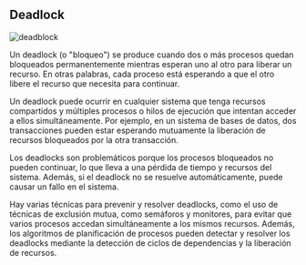 ## Deadlock

![deadblock](https://i.imgur.com/O76Ijev.png)

Un deadlock (o "bloqueo") se produce cuando dos o más procesos quedan bloqueados permanentemente mientras esperan uno al otro para liberar un recurso. En otras palabras, cada proceso está esperando a que el otro libere el recurso que necesita para continuar.

Un deadlock puede ocurrir en cualquier sistema que tenga recursos compartidos y múltiples procesos o hilos de ejecución que intentan acceder a ellos simultáneamente. Por ejemplo, en un sistema de bases de datos, dos transacciones pueden estar esperando mutuamente la liberación de recursos bloqueados por la otra transacción.

Los deadlocks son problemáticos porque los procesos bloqueados no pueden continuar, lo que lleva a una pérdida de tiempo y recursos del sistema. Además, si el deadlock no se resuelve automáticamente, puede causar un fallo en el sistema.

Hay varias técnicas para prevenir y resolver deadlocks, como el uso de técnicas de exclusión mutua, como semáforos y monitores, para evitar que varios procesos accedan simultáneamente a los mismos recursos. Además, los algoritmos de planificación de procesos pueden detectar y resolver los deadlocks mediante la detección de ciclos de dependencias y la liberación de recursos.

